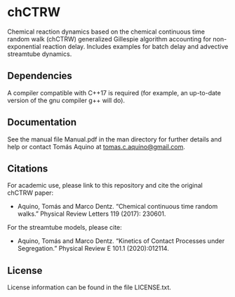 # chCTRW

Chemical reaction dynamics based on the chemical continuous time random walk (chCTRW) generalized Gillespie algorithm accounting for non-exponential reaction delay. Includes examples for batch delay and advective streamtube dynamics.

## Dependencies

A compiler compatible with C++17 is required (for example, an up-to-date version of the gnu compiler g++ will do).

## Documentation

See the manual file Manual.pdf in the man directory for further details and help or contact Tomás Aquino at tomas.c.aquino@gmail.com.

## Citations

For academic use, please link to this repository and cite the original chCTRW paper:

- Aquino, Tomás and Marco Dentz. “Chemical continuous time random walks.” Physical Review Letters 119 (2017): 230601.

For the streamtube models, please cite:

- Aquino, Tomás and Marco Dentz. “Kinetics of Contact Processes under Segregation.” Physical Review E 101.1 (2020):012114.

## License

License information can be found in the file LICENSE.txt.
